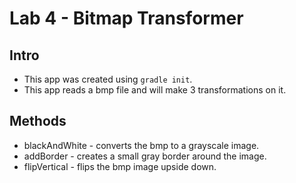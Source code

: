 # Lab 4 - Bitmap Transformer

## Intro
- This app was created using `gradle init`.
- This app reads a bmp file and will make 3 transformations on it.

## Methods

- blackAndWhite - converts the bmp to a grayscale image.
- addBorder - creates a small gray border around the image.
- flipVertical - flips the bmp image upside down.